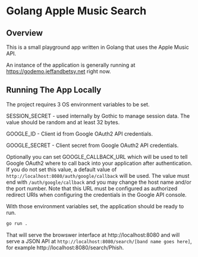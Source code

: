 # Golang Apple Music Search

## Overview

This is a small playground app written in Golang that uses the Apple Music API.

An instance of the application is generally running at 
https://godemo.jeffandbetsy.net right now.

## Running The App Locally

The project requires 3 OS environment variables to be set.

SESSION_SECRET - used internally by Gothic to manage session data. The value
should be random and at least 32 bytes.

GOOGLE_ID - Client id from Google OAuth2 API credentials.

GOOGLE_SECRET - Client secret from Google OAuth2 API credentials.

Optionally you can set GOOGLE_CALLBACK_URL which will be used to tell Google
OAuth2 where to call back into your application after authentication.  If you
do not set this value, a default value of
`http://localhost:8080/auth/google/callback` will be used.  The value must
end with `/auth/google/callback` and you may change the host name and/or the
port number. Note that this URL must be configured as authorized redirect URIs 
when configuring the credentials in the Google API console.

With those environment variables set, the application should be ready to run.
```bash
go run .
```

That will serve the browswer interface at http://localhost:8080 and
will serve a JSON API at `http://localhost:8080/search/[band name goes here]`,
for example http://localhost:8080/search/Phish.




